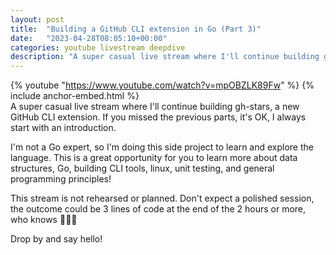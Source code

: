```yaml
---
layout: post
title:  "Building a GitHub CLI extension in Go (Part 3)"
date:   "2023-04-28T08:05:10+00:00"
categories: youtube livestream deepdive
description: "A super casual live stream where I'll continue building gh-stars, a new GitHub CLI extension. (Part 3)"
---
```

{% youtube  "https://www.youtube.com/watch?v=mpOBZLK89Fw" %}
{% include anchor-embed.html %}
<br />
A super casual live stream where I'll continue building gh-stars, a new GitHub CLI extension. If you missed the previous parts, it's OK, I always start with an introduction. 

I'm not a Go expert, so I'm doing this side project to learn and explore the language. This is a great opportunity for you to learn more about data structures, Go, building CLI tools, linux, unit testing, and general programming principles!

This stream is not rehearsed or planned. Don't expect a polished session, the outcome could be 3 lines of code at the end of the 2 hours or more, who knows 🤷‍♂️😄 

Drop by and say hello!
